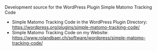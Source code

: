 Development source for the WordPress Plugin Simple Matomo Tracking Code

- Simple Matomo Tracking Code in the WordPress Plugin Directory: https://wordpress.org/plugins/simple-matomo-tracking-code/
- Simple Matomo Tracking Code on my Website: https://www.rolandbaer.ch/software/wordpress/simple-matomo-tracking-code/
